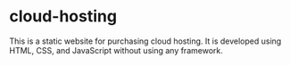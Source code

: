 # cloud-hosting
This is a static website for purchasing cloud hosting. It is developed using HTML, CSS, and JavaScript without using any framework.
